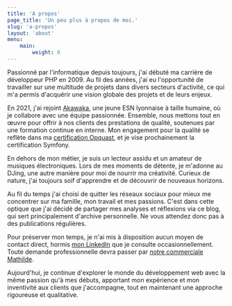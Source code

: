 ```yaml
---
title: 'A propos'
page_title: 'Un peu plus à propos de moi.'
slug: 'a-propos'
layout: 'about'
menu:
    main:
        weight: 0
---
```

Passionné par l'informatique depuis toujours, j'ai débuté ma carrière de développeur PHP en 2009. Au fil des années, j'ai eu l'opportunité de travailler sur une multitude de projets dans divers secteurs d'activité, ce qui m'a permis d'acquérir une vision globale des projets et de leurs enjeux.

En 2021, j'ai rejoint [Akawaka](https://www.akawaka.fr), une jeune ESN lyonnaise à taille humaine, où je collabore avec une équipe passionnée. Ensemble, nous mettons tout en œuvre pour offrir à nos clients des prestations de qualité, soutenues par une formation continue en interne. Mon engagement pour la qualité se reflète dans ma [certification Opquast](https://directory.opquast.com/fr/certificat/BVARDQ/), et je vise prochainement la certification Symfony.

En dehors de mon métier, je suis un lecteur assidu et un amateur de musiques électroniques. Lors de mes moments de détente, je m'adonne au DJing, une autre manière pour moi de nourrir ma créativité. Curieux de nature, j'ai toujours soif d'apprendre et de découvrir de nouveaux horizons.

Au fil du temps j'ai choisi de quitter les réseaux sociaux pour mieux me concentrer sur ma famille, mon travail et mes passions. C'est dans cette optique que j'ai décidé de partager mes analyses et réflexions via ce blog, qui sert principalement d'archive personnelle. Ne vous attendez donc pas à des publications régulières.

Pour préserver mon temps, je n'ai mis à disposition aucun moyen de contact direct, hormis [mon LinkedIn](https://linkedin.com/in/fmatsos/) que je consulte occasionnellement. Toute demande professionnelle devra passer par [notre commerciale Mathilde](mailto:mathilde@akawaka.fr).

Aujourd'hui, je continue d'explorer le monde du développement web avec la même passion qu'à mes débuts, apportant mon expérience et mon inventivité aux clients que j'accompagne, tout en maintenant une approche rigoureuse et qualitative.
